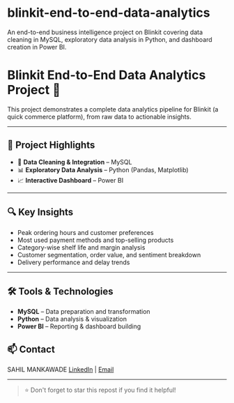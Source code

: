 # blinkit-end-to-end-data-analytics
An end-to-end business intelligence project on Blinkit covering data cleaning in MySQL, exploratory data analysis in Python, and dashboard creation in Power BI.
# Blinkit End-to-End Data Analytics Project 🚀

This project demonstrates a complete data analytics pipeline for Blinkit (a quick commerce platform), from raw data to actionable insights.

---

## 📌 Project Highlights

- 🔧 **Data Cleaning & Integration** – MySQL  
- 📊 **Exploratory Data Analysis** – Python (Pandas, Matplotlib)  
- 📈 **Interactive Dashboard** – Power BI  


---

## 🔍 Key Insights

- Peak ordering hours and customer preferences
- Most used payment methods and top-selling products
- Category-wise shelf life and margin analysis
- Customer segmentation, order value, and sentiment breakdown
- Delivery performance and delay trends

---

## 🛠 Tools & Technologies

- **MySQL** – Data preparation and transformation  
- **Python** – Data analysis & visualization  
- **Power BI** – Reporting & dashboard building  


## 📫 Contact

SAHIL MANKAWADE
[LinkedIn](https://www.linkedin.com/in/sahil-mankawade-100b43283/) | [Email](mailto:sahilmankawade@893@gmail.com)

---

> ⭐ Don't forget to star this repost if you find it helpful!


